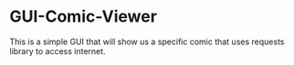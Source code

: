 # GUI-Comic-Viewer
This is a simple GUI that will show us a specific comic that uses requests library to access internet.
